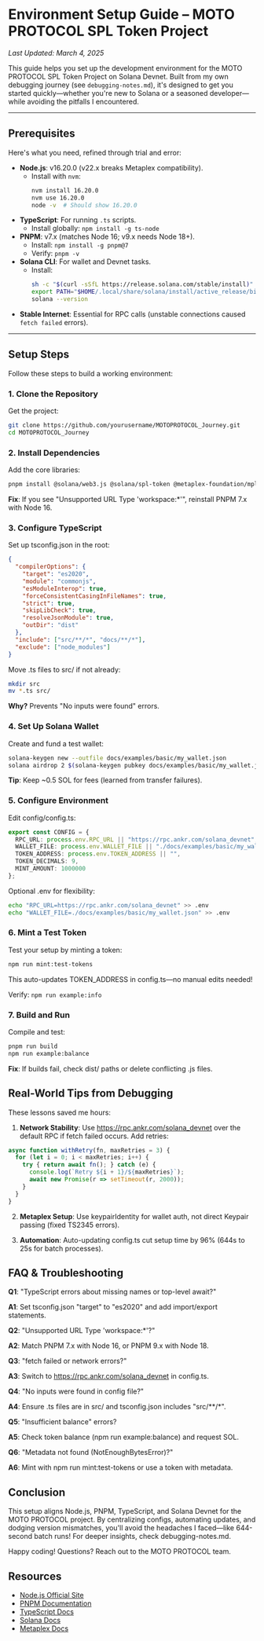 # Environment Setup Guide – MOTO PROTOCOL SPL Token Project
*Last Updated: March 4, 2025*

This guide helps you set up the development environment for the MOTO PROTOCOL SPL Token Project on Solana Devnet. Built from my own debugging journey (see `debugging-notes.md`), it's designed to get you started quickly—whether you're new to Solana or a seasoned developer—while avoiding the pitfalls I encountered.

---

## Prerequisites
Here's what you need, refined through trial and error:

- **Node.js**: v16.20.0 (v22.x breaks Metaplex compatibility).
  - Install with `nvm`:
    ```bash
    nvm install 16.20.0
    nvm use 16.20.0
    node -v  # Should show 16.20.0
    ```
- **TypeScript**: For running `.ts` scripts.
  - Install globally: `npm install -g ts-node`
- **PNPM**: v7.x (matches Node 16; v9.x needs Node 18+).
  - Install: `npm install -g pnpm@7`
  - Verify: `pnpm -v`
- **Solana CLI**: For wallet and Devnet tasks.
  - Install:
    ```bash
    sh -c "$(curl -sSfL https://release.solana.com/stable/install)"
    export PATH="$HOME/.local/share/solana/install/active_release/bin:$PATH"
    solana --version
    ```
- **Stable Internet**: Essential for RPC calls (unstable connections caused `fetch failed` errors).

---

## Setup Steps
Follow these steps to build a working environment:

### 1. Clone the Repository
Get the project:
```bash
git clone https://github.com/yourusername/MOTOPROTOCOL_Journey.git
cd MOTOPROTOCOL_Journey
```

### 2. Install Dependencies
Add the core libraries:
```bash
pnpm install @solana/web3.js @solana/spl-token @metaplex-foundation/mpl-token-metadata @metaplex-foundation/js dotenv chalk
```

**Fix**: If you see "Unsupported URL Type 'workspace:*'", reinstall PNPM 7.x with Node 16.

### 3. Configure TypeScript
Set up tsconfig.json in the root:
```json
{
  "compilerOptions": {
    "target": "es2020",
    "module": "commonjs",
    "esModuleInterop": true,
    "forceConsistentCasingInFileNames": true,
    "strict": true,
    "skipLibCheck": true,
    "resolveJsonModule": true,
    "outDir": "dist"
  },
  "include": ["src/**/*", "docs/**/*"],
  "exclude": ["node_modules"]
}
```

Move .ts files to src/ if not already:
```bash
mkdir src
mv *.ts src/
```
**Why?** Prevents "No inputs were found" errors.

### 4. Set Up Solana Wallet
Create and fund a test wallet:
```bash
solana-keygen new --outfile docs/examples/basic/my_wallet.json
solana airdrop 2 $(solana-keygen pubkey docs/examples/basic/my_wallet.json) --url https://rpc.ankr.com/solana_devnet
```

**Tip**: Keep ~0.5 SOL for fees (learned from transfer failures).

### 5. Configure Environment
Edit config/config.ts:
```typescript
export const CONFIG = {
  RPC_URL: process.env.RPC_URL || "https://rpc.ankr.com/solana_devnet",
  WALLET_FILE: process.env.WALLET_FILE || "./docs/examples/basic/my_wallet.json",
  TOKEN_ADDRESS: process.env.TOKEN_ADDRESS || "",
  TOKEN_DECIMALS: 9,
  MINT_AMOUNT: 1000000
};
```

Optional .env for flexibility:
```bash
echo "RPC_URL=https://rpc.ankr.com/solana_devnet" >> .env
echo "WALLET_FILE=./docs/examples/basic/my_wallet.json" >> .env
```

### 6. Mint a Test Token
Test your setup by minting a token:
```bash
npm run mint:test-tokens
```

This auto-updates TOKEN_ADDRESS in config.ts—no manual edits needed!

Verify: `npm run example:info`

### 7. Build and Run
Compile and test:
```bash
pnpm run build
npm run example:balance
```

**Fix**: If builds fail, check dist/ paths or delete conflicting .js files.

## Real-World Tips from Debugging
These lessons saved me hours:

1. **Network Stability**: Use https://rpc.ankr.com/solana_devnet over the default RPC if fetch failed occurs. Add retries:
```typescript
async function withRetry(fn, maxRetries = 3) {
  for (let i = 0; i < maxRetries; i++) {
    try { return await fn(); } catch (e) {
      console.log(`Retry ${i + 1}/${maxRetries}`);
      await new Promise(r => setTimeout(r, 2000));
    }
  }
}
```

2. **Metaplex Setup**: Use keypairIdentity for wallet auth, not direct Keypair passing (fixed TS2345 errors).

3. **Automation**: Auto-updating config.ts cut setup time by 96% (644s to 25s for batch processes).

## FAQ & Troubleshooting

**Q1**: "TypeScript errors about missing names or top-level await?"

**A1**: Set tsconfig.json "target" to "es2020" and add import/export statements.

**Q2**: "Unsupported URL Type 'workspace:*'?"

**A2**: Match PNPM 7.x with Node 16, or PNPM 9.x with Node 18.

**Q3**: "fetch failed or network errors?"

**A3**: Switch to https://rpc.ankr.com/solana_devnet in config.ts.

**Q4**: "No inputs were found in config file?"

**A4**: Ensure .ts files are in src/ and tsconfig.json includes "src/**/*".

**Q5**: "Insufficient balance" errors?

**A5**: Check token balance (npm run example:balance) and request SOL.

**Q6**: "Metadata not found (NotEnoughBytesError)?"

**A6**: Mint with npm run mint:test-tokens or use a token with metadata.

## Conclusion
This setup aligns Node.js, PNPM, TypeScript, and Solana Devnet for the MOTO PROTOCOL project. By centralizing configs, automating updates, and dodging version mismatches, you'll avoid the headaches I faced—like 644-second batch runs! For deeper insights, check debugging-notes.md.

Happy coding! Questions? Reach out to the MOTO PROTOCOL team.

## Resources
- [Node.js Official Site](https://nodejs.org/)
- [PNPM Documentation](https://pnpm.io/documentation)
- [TypeScript Docs](https://www.typescriptlang.org/docs/)
- [Solana Docs](https://docs.solana.com/)
- [Metaplex Docs](https://docs.metaplex.com/)
